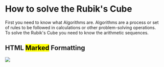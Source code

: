 <!DOCTYPE html>
<html>
<body>
<h1>How to solve the Rubik's Cube</h1>
<p>First you need to know what Algorithms are. Algorithms are a process or set of rules to be followed in calculations or other problem-solving operations. To solve the Rubik's Cube you need to know the arithmetic sequences.</p> 
<h2>HTML <mark>Marked</mark> Formatting</h2>
<img src="https://www.rubiks.com/images/products/782/rub_-_20__enlarged.jpg" />























</body>
</html>
